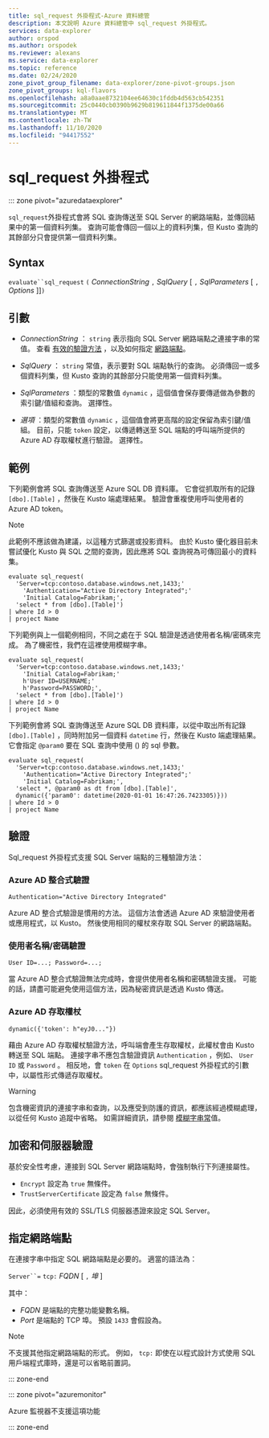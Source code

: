 ```yaml
---
title: sql_request 外掛程式-Azure 資料總管
description: 本文說明 Azure 資料總管中 sql_request 外掛程式。
services: data-explorer
author: orspod
ms.author: orspodek
ms.reviewer: alexans
ms.service: data-explorer
ms.topic: reference
ms.date: 02/24/2020
zone_pivot_group_filename: data-explorer/zone-pivot-groups.json
zone_pivot_groups: kql-flavors
ms.openlocfilehash: a8a0aae8732104ee64630c1fddb4d563cb542351
ms.sourcegitcommit: 25c0440cb0390b9629b819611844f1375de00a66
ms.translationtype: MT
ms.contentlocale: zh-TW
ms.lasthandoff: 11/10/2020
ms.locfileid: "94417552"
---
```

# <a name="sql_request-plugin"></a>sql_request 外掛程式

::: zone pivot="azuredataexplorer"

`sql_request`外掛程式會將 SQL 查詢傳送至 SQL Server 的網路端點，並傳回結果中的第一個資料列集。
查詢可能會傳回一個以上的資料列集，但 Kusto 查詢的其餘部分只會提供第一個資料列集。

## <a name="syntax"></a>Syntax

  `evaluate``sql_request` `(` *ConnectionString* `,` *SqlQuery* [ `,` *SqlParameters* [ `,` *Options* ]]`)`

## <a name="arguments"></a>引數

* *ConnectionString* ： `string` 表示指向 SQL Server 網路端點之連接字串的常值。 查看 [有效的驗證方法](#authentication) ，以及如何指定 [網路端點](#specify-the-network-endpoint)。

* *SqlQuery* ： `string` 常值，表示要對 SQL 端點執行的查詢。 必須傳回一或多個資料列集，但 Kusto 查詢的其餘部分只能使用第一個資料列集。

* *SqlParameters* ：類型的常數值 `dynamic` ，這個值會保存要傳遞做為參數的索引鍵/值組和查詢。 選擇性。
  
* *選項* ：類型的常數值 `dynamic` ，這個值會將更高階的設定保留為索引鍵/值組。 目前，只能 `token` 設定，以傳遞轉送至 SQL 端點的呼叫端所提供的 Azure AD 存取權杖進行驗證。 選擇性。

## <a name="examples"></a>範例

下列範例會將 SQL 查詢傳送至 Azure SQL DB 資料庫。 它會從抓取所有的記錄 `[dbo].[Table]` ，然後在 Kusto 端處理結果。 驗證會重複使用呼叫使用者的 Azure AD token。 

> [!NOTE]
> 此範例不應該做為建議，以這種方式篩選或投影資料。 由於 Kusto 優化器目前未嘗試優化 Kusto 與 SQL 之間的查詢，因此應將 SQL 查詢視為可傳回最小的資料集。

```kusto
evaluate sql_request(
  'Server=tcp:contoso.database.windows.net,1433;'
    'Authentication="Active Directory Integrated";'
    'Initial Catalog=Fabrikam;',
  'select * from [dbo].[Table]')
| where Id > 0
| project Name
```

下列範例與上一個範例相同，不同之處在于 SQL 驗證是透過使用者名稱/密碼來完成。 為了機密性，我們在這裡使用模糊字串。

```kusto
evaluate sql_request(
  'Server=tcp:contoso.database.windows.net,1433;'
    'Initial Catalog=Fabrikam;'
    h'User ID=USERNAME;'
    h'Password=PASSWORD;',
  'select * from [dbo].[Table]')
| where Id > 0
| project Name
```

下列範例會將 SQL 查詢傳送至 Azure SQL DB 資料庫，以從中取出所有記錄 `[dbo].[Table]` ，同時附加另一個資料 `datetime` 行，然後在 Kusto 端處理結果。
它會指定 `@param0` 要在 SQL 查詢中使用 () 的 sql 參數。

```kusto
evaluate sql_request(
  'Server=tcp:contoso.database.windows.net,1433;'
    'Authentication="Active Directory Integrated";'
    'Initial Catalog=Fabrikam;',
  'select *, @param0 as dt from [dbo].[Table]',
  dynamic({'param0': datetime(2020-01-01 16:47:26.7423305)}))
| where Id > 0
| project Name
```

## <a name="authentication"></a>驗證

Sql_request 外掛程式支援 SQL Server 端點的三種驗證方法：

### <a name="azure-ad-integrated-authentication"></a>Azure AD 整合式驗證 

`Authentication="Active Directory Integrated"`

  Azure AD 整合式驗證是慣用的方法。 這個方法會透過 Azure AD 來驗證使用者或應用程式，以 Kusto。 然後使用相同的權杖來存取 SQL Server 的網路端點。

### <a name="usernamepassword-authentication"></a>使用者名稱/密碼驗證

`User ID=...; Password=...;`

  當 Azure AD 整合式驗證無法完成時，會提供使用者名稱和密碼驗證支援。 可能的話，請盡可能避免使用這個方法，因為秘密資訊是透過 Kusto 傳送。

### <a name="azure-ad-access-token"></a>Azure AD 存取權杖

`dynamic({'token': h"eyJ0..."})`

   藉由 Azure AD 存取權杖驗證方法，呼叫端會產生存取權杖，此權杖會由 Kusto 轉送至 SQL 端點。 連接字串不應包含驗證資訊 `Authentication` ，例如、 `User ID` 或 `Password` 。 相反地，會 `token` 在 `Options` sql_request 外掛程式的引數中，以屬性形式傳遞存取權杖。
     
> [!WARNING]
> 包含機密資訊的連接字串和查詢，以及應受到防護的資訊，都應該經過模糊處理，以從任何 Kusto 追蹤中省略。
> 如需詳細資訊，請參閱 [模糊字串常](scalar-data-types/string.md#obfuscated-string-literals)值。

## <a name="encryption-and-server-validation"></a>加密和伺服器驗證

基於安全性考慮，連接到 SQL Server 網路端點時，會強制執行下列連接屬性。

* `Encrypt` 設定為 `true` 無條件。
* `TrustServerCertificate` 設定為 `false` 無條件。

因此，必須使用有效的 SSL/TLS 伺服器憑證來設定 SQL Server。

## <a name="specify-the-network-endpoint"></a>指定網路端點

在連接字串中指定 SQL 網路端點是必要的。
適當的語法為：

`Server``=` `tcp:` *FQDN* [ `,` *埠* ]

其中：

* *FQDN* 是端點的完整功能變數名稱。
* *Port* 是端點的 TCP 埠。 預設 `1433` 會假設為。

> [!NOTE]
> 不支援其他指定網路端點的形式。
> 例如， `tcp:` 即使在以程式設計方式使用 SQL 用戶端程式庫時，還是可以省略前置詞。

::: zone-end

::: zone pivot="azuremonitor"

Azure 監視器不支援這項功能

::: zone-end
